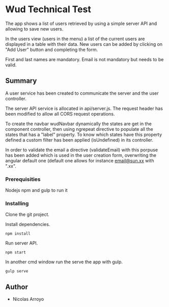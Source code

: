 # Wud Technical Test

The app shows a list of users retrieved by using a simple server API and allowing to save new users.

In the users view (users in the menu) a list of the current users are displayed in a table with their data. New users can be added by clicking on "Add User" button and completing the form.

First and last names are mandatory. Email is not mandatory but needs to be valid.

## Summary

A user service has been created to communicate the server and the user controller.

The server API service is allocated in api/server.js. The request header has been modified to allow all CORS request operations.

To create the navbar wudNavbar dynamically the states are get in the component controller, then using ngrepeat directive to populate all the states that has a "label" property. To know which states have this property defined a custom filter has been applied (isUndefined) in its controller.

In order to validate the email a directive (validateEmail) with this porpuse has been added which is used in the user creation form, overwriting the angular default one (default one allows for instance email@sun.xx with ".xx".

### Prerequisities

Nodejs npm and gulp to run it

### Installing

Clone the git project.

Install dependencies.
```
npm install
```
Run server API.
```
npm start
```
In another cmd window run the serve the app with gulp.
```
gulp serve
```

## Author

* Nicolas Arroyo


